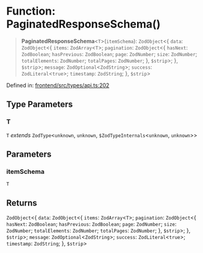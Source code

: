 # Function: PaginatedResponseSchema()

> **PaginatedResponseSchema**\<`T`\>(`itemSchema`): `ZodObject`\<\{ `data`: `ZodObject`\<\{ `items`: `ZodArray`\<`T`\>; `pagination`: `ZodObject`\<\{ `hasNext`: `ZodBoolean`; `hasPrevious`: `ZodBoolean`; `page`: `ZodNumber`; `size`: `ZodNumber`; `totalElements`: `ZodNumber`; `totalPages`: `ZodNumber`; \}, `$strip`\>; \}, `$strip`\>; `message`: `ZodOptional`\<`ZodString`\>; `success`: `ZodLiteral`\<`true`\>; `timestamp`: `ZodString`; \}, `$strip`\>

Defined in: [frontend/src/types/api.ts:202](https://github.com/lsendel/sass/blob/ca8b2b87627589617e0de57047e1f50d53e78078/frontend/src/types/api.ts#L202)

## Type Parameters

### T

`T` *extends* `ZodType`\<`unknown`, `unknown`, `$ZodTypeInternals`\<`unknown`, `unknown`\>\>

## Parameters

### itemSchema

`T`

## Returns

`ZodObject`\<\{ `data`: `ZodObject`\<\{ `items`: `ZodArray`\<`T`\>; `pagination`: `ZodObject`\<\{ `hasNext`: `ZodBoolean`; `hasPrevious`: `ZodBoolean`; `page`: `ZodNumber`; `size`: `ZodNumber`; `totalElements`: `ZodNumber`; `totalPages`: `ZodNumber`; \}, `$strip`\>; \}, `$strip`\>; `message`: `ZodOptional`\<`ZodString`\>; `success`: `ZodLiteral`\<`true`\>; `timestamp`: `ZodString`; \}, `$strip`\>
